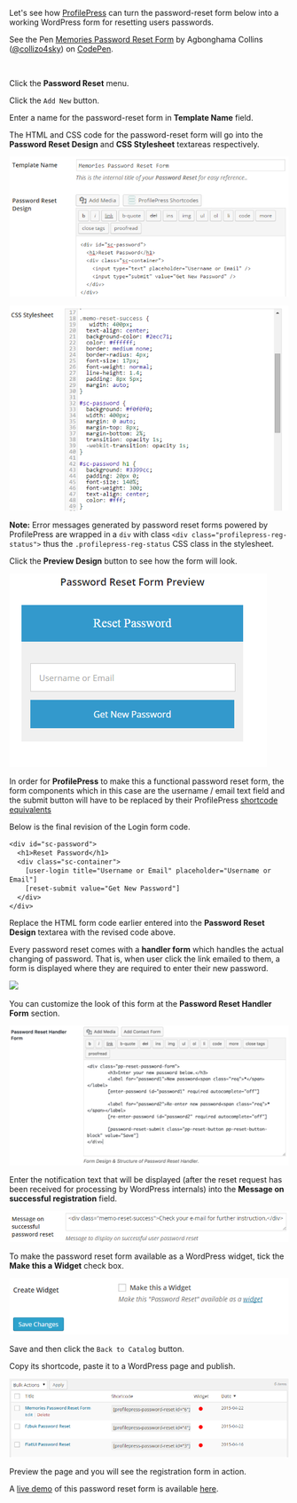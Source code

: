 Let's see how [ProfilePress](http://profilepress.net/pricing/) can turn the password-reset form below into a working WordPress form for resetting users passwords.


<p data-height="268" data-theme-id="14095" data-slug-hash="rVNWEm" data-default-tab="result" data-user="collizo4sky" class='codepen'>See the Pen <a href='http://codepen.io/collizo4sky/pen/rVNWEm/'>Memories Password Reset Form</a> by Agbonghama Collins (<a href='http://codepen.io/collizo4sky'>@collizo4sky</a>) on <a href='http://codepen.io'>CodePen</a>.</p>
<script async src="//assets.codepen.io/assets/embed/ei.js"></script><br/>


Click the **Password Reset** menu.


Click the `Add New` button.


Enter a name for the password-reset form in **Template Name** field.  


The HTML and CSS code for the password-reset form will go into the **Password Reset Design** and **CSS Stylesheet** textareas respectively.


![Memories password reset form](img/memo-design.png)


![CSS for Memories password reset form](img/memo-reset-css.png)


**Note:** Error messages generated by password reset forms powered by ProfilePress are wrapped in a `div` with class `<div class="profilepress-reg-status">` thus the `.profilepress-reg-status` CSS class in the stylesheet.


Click the **Preview Design** button to see how the form will look.


![Memories registration form](img/memo-reset-preview.png)




In order for **ProfilePress** to make this a functional password reset form, the form components which in this case are the username / email text field and the submit button will have to be replaced by their ProfilePress [shortcode equivalents](http://profilepress.net/docs/shortcode-api/password-reset-form/)


Below is the final revision of the Login form code.


```
<div id="sc-password">
  <h1>Reset Password</h1>
  <div class="sc-container">
    [user-login title="Username or Email" placeholder="Username or Email"]
    [reset-submit value="Get New Password"]
  </div>
</div>
```


Replace the HTML form code earlier entered into the **Password Reset Design** textarea with the revised code above.

Every password reset comes with a **handler form** which handles the actual changing of password. That is, when user click the link emailed to them, a form is displayed where they are required to enter their new password.

![](https://d13njzr7tvlzz9.cloudfront.net/wp-content/uploads/2016/09/ajax-password-reset-handler-form.gif)

You can customize the look of this form at the **Password Reset Handler Form** section.

![](img/password-reset-handler-customize.png)

Enter the notification text that will be displayed (after the reset request has been received for processing by WordPress internals) into the **Message on successful registration** field.


![Message on successful registration](img/reset-success.png)


To make the password reset form available as a WordPress widget, tick the **Make this a Widget** check box.


![Creating WordPress login Widget](img/reset-widget.png)


Save and then click the `Back to Catalog` button.


Copy its shortcode, paste it to a WordPress page and publish.


![Registration form catalog](img/password-reset-catalog.png)


Preview the page and you will see the registration form in action.


A [live demo](http://profilepress.net/demos/memories-password-reset/) of this password reset form is available [here](http://profilepress.net/demos/memories-password-reset/).
